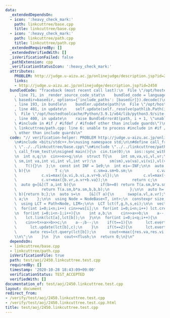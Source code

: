 ```yaml
---
data:
  _extendedDependsOn:
  - icon: ':heavy_check_mark:'
    path: linkcuttree/base.cpp
    title: linkcuttree/base.cpp
  - icon: ':heavy_check_mark:'
    path: linkcuttree/path.cpp
    title: linkcuttree/path.cpp
  _extendedRequiredBy: []
  _extendedVerifiedWith: []
  _isVerificationFailed: false
  _pathExtension: cpp
  _verificationStatusIcon: ':heavy_check_mark:'
  attributes:
    PROBLEM: http://judge.u-aizu.ac.jp/onlinejudge/description.jsp?id=2450
    links:
    - http://judge.u-aizu.ac.jp/onlinejudge/description.jsp?id=2450
  bundledCode: "Traceback (most recent call last):\n  File \"/opt/hostedtoolcache/Python/3.9.1/x64/lib/python3.9/site-packages/onlinejudge_verify/documentation/build.py\"\
    , line 71, in _render_source_code_stat\n    bundled_code = language.bundle(stat.path,\
    \ basedir=basedir, options={'include_paths': [basedir]}).decode()\n  File \"/opt/hostedtoolcache/Python/3.9.1/x64/lib/python3.9/site-packages/onlinejudge_verify/languages/cplusplus.py\"\
    , line 193, in bundle\n    bundler.update(path)\n  File \"/opt/hostedtoolcache/Python/3.9.1/x64/lib/python3.9/site-packages/onlinejudge_verify/languages/cplusplus_bundle.py\"\
    , line 401, in update\n    self.update(self._resolve(pathlib.Path(included), included_from=path))\n\
    \  File \"/opt/hostedtoolcache/Python/3.9.1/x64/lib/python3.9/site-packages/onlinejudge_verify/languages/cplusplus_bundle.py\"\
    , line 400, in update\n    raise BundleErrorAt(path, i + 1, \"unable to process\
    \ #include in #if / #ifdef / #ifndef other than include guards\")\nonlinejudge_verify.languages.cplusplus_bundle.BundleErrorAt:\
    \ linkcuttree/path.cpp: line 6: unable to process #include in #if / #ifdef / #ifndef\
    \ other than include guards\n"
  code: "// verification-helper: PROBLEM http://judge.u-aizu.ac.jp/onlinejudge/description.jsp?id=2450\n\
    \n#include <bits/stdc++.h>\nusing namespace std;\n\n#define call_from_test\n#include\
    \ \"../../linkcuttree/base.cpp\"\n#include \"../../linkcuttree/path.cpp\"\n#undef\
    \ call_from_test\n\nsigned main(){\n  cin.tie(0);\n  ios::sync_with_stdio(0);\n\
    \n  int n,q;\n  cin>>n>>q;\n\n  struct T{\n    int sm,va,vi,vl,vr;\n    T(int\
    \ sm,int va,int vi,int vl,int vr):\n      sm(sm),va(va),vi(vi),vl(vl),vr(vr){}\n\
    \    T(){}\n  };\n  const int INF = 1e9;\n  int ei=-INF;\n\n  auto f=[&](T a,T\
    \ b){\n           T c;\n           c.sm=a.sm+b.sm;\n           c.va=a.va+b.va;\n\
    \           c.vi=max({a.vi,b.vi,a.vr+b.vl});\n           c.vl=max({a.vl,a.va+b.vl});\n\
    \           c.vr=max({b.vr,a.vr+b.va});\n           return c;\n         };\n\n\
    \  auto g=[&](T a,int b){\n           if(b>=0) return T(a.sm,b*a.sm,b*a.sm,b*a.sm,b*a.sm);\n\
    \           return T(a.sm,b*a.sm,b,b,b);\n         };\n\n  auto h=[&](int,int\
    \ b){return b;};\n  auto s=\n    [&](T a){\n      swap(a.vl,a.vr);\n      return\
    \ a;\n    };\n\n  using Node = NodeBase<T, int>;\n  constexpr size_t LIM = 2e5+100;\n\
    \  using LCT = Path<Node, LIM>;\n\n  LCT lct(f,g,h,s,ei);\n\n  vector<int> ws(n);\n\
    \  for(int i=0;i<n;i++) cin>>ws[i];\n  for(int i=0;i<n;i++) lct.create(g(T(1,0,0,0,0),ws[i]));\n\
    \n  for(int i=0;i<n-1;i++){\n    int a,b;\n    cin>>a>>b;\n    a--;b--;\n    lct.evert(lct[b]);\n\
    \    lct.link(lct[a],lct[b]);\n  }\n\n  for(int i=0;i<q;i++){\n    int t,a,b,c;\n\
    \    cin>>t>>a>>b>>c;\n    a--;b--;\n    if(t==1){\n      lct.evert(lct[a]);\n\
    \      lct.update(lct[b],c);\n    }\n    if(t==2){\n      lct.evert(lct[a]);\n\
    \      auto res=lct.query(lct[b]);\n      cout<<max({res.va,res.vi,res.vl,res.vr})<<\"\
    \\n\";\n    }\n  }\n  cout<<flush;\n  return 0;\n}\n"
  dependsOn:
  - linkcuttree/base.cpp
  - linkcuttree/path.cpp
  isVerificationFile: true
  path: test/aoj/2450.linkcuttree.test.cpp
  requiredBy: []
  timestamp: '2020-10-28 18:43:09+09:00'
  verificationStatus: TEST_ACCEPTED
  verifiedWith: []
documentation_of: test/aoj/2450.linkcuttree.test.cpp
layout: document
redirect_from:
- /verify/test/aoj/2450.linkcuttree.test.cpp
- /verify/test/aoj/2450.linkcuttree.test.cpp.html
title: test/aoj/2450.linkcuttree.test.cpp
---
```

